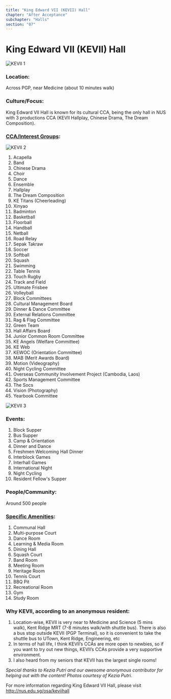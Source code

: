 ```yaml
---
title: "King Edward VII (KEVII) Hall"
chapter: "After Acceptance"
subchapter: "Halls"
section: "07"
---
```


# King Edward VII (KEVII) Hall

![KEVII 1](/assets/admissions/kevii/1.jpg "KEVII 1")

### Location:

Across PGP, near Medicine (about 10 minutes walk)

### Culture/Focus:

King Edward VII Hall is known for its cultural CCA, being the only hall in NUS with 3 productions CCA (KEVII Hallplay, Chinese Drama, The Dream Composition).

### [CCA/Interest Groups](http://nus.edu.sg/osa/keviihall/residential-life/ccas):

![KEVII 2](/assets/admissions/kevii/2.jpg "KEVII 2")

1. Acapella
2. Band
3. Chinese Drama
4. Choir
5. Dance
6. Ensemble
7. Hallplay
8. The Dream Composition
9. KE Titans (Cheerleading)
10. Xinyao
11. Badminton
12. Basketball
13. Floorball
14. Handball
15. Netball
16. Road Relay
17. Sepak Takraw
18. Soccer
19. Softball
20. Squash
21. Swimming
22. Table Tennis
23. Touch Rugby
24. Track and Field
25. Ultimate Frisbee
26. Volleyball
27. Block Committees
28. Cultural Management Board
29. Dinner & Dance Committee
30. External Relations Committee
31. Rag & Flag Committee
32. Green Team
33. Hall Affairs Board
34. Junior Common Room Committee
35. KE Angels (Welfare Committee)
36. KE Web
37. KEWOC (Orientation Committee)
38. MAB (Merit Awards Board)
39. Motion (Videography)
40. Night Cycling Committee
41. Overseas Community Involvement Project (Cambodia, Laos)
42. Sports Management Committee
43. The Socs
44. Vision (Photography)
45. Yearbook Committee

![KEVII 3](/assets/admissions/kevii/3.jpg "KEVII 3")

### Events:

1. Block Supper
2. Bus Supper
3. Camp & Orientation
4. Dinner and Dance
5. Freshmen Welcoming Hall Dinner
6. Interblock Games
7. Interhall Games
8. International Night
9. Night Cycling
10. Resident Fellow's Supper

### People/Community:

Around 500 people

### [Specific Amenities](http://nus.edu.sg/osa/keviihall/facilities):

1. Communal Hall
2. Multi-purpose Court
3. Dance Room
4. Learning & Media Room
5. Dining Hall
6. Squash Court
7. Band Room
8. Meeting Room
9. Heritage Room
10. Tennis Court
11. BBQ Pit
12. Recreational Room
13. Gym
14. Study Room

### Why KEVII, according to an anonymous resident:

1. Location-wise, KEVII is very near to Medicine and Science (5 mins walk), Kent Ridge MRT (7-8 minutes walk/with shuttle bus). There is also a bus stop outside KEVII (PGP Terminal), so it is convenient to take the shuttle bus to UTown, Kent Ridge, Engineering, etc
2. In terms of hall life, I think KEVII’s CCAs are more open to newbies, so if you want to try out new things, KEVII’s CCAs provide a very supportive environment.
3. I also heard from my seniors that KEVII has the largest single rooms!

_Special thanks to Kezia Putri and our awesome anonymous contributor for helping out with the content!_
_Photos courtesy of Kezia Putri._

For more information regarding King Edward VII Hall, please visit http://nus.edu.sg/osa/keviihall

